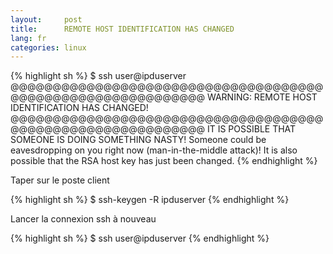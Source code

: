 ```yaml
---
layout:     post
title:      REMOTE HOST IDENTIFICATION HAS CHANGED
lang: fr
categories: linux
---
```


{% highlight sh %}
$ ssh user@ipduserver
@@@@@@@@@@@@@@@@@@@@@@@@@@@@@@@@@@@@@@@@@@@@@@@@@@@@@@@@@@@@
WARNING: REMOTE HOST IDENTIFICATION HAS CHANGED!
@@@@@@@@@@@@@@@@@@@@@@@@@@@@@@@@@@@@@@@@@@@@@@@@@@@@@@@@@@@@
IT IS POSSIBLE THAT SOMEONE IS DOING SOMETHING NASTY!
Someone could be eavesdropping on you right now (man-in-the-middle attack)!
It is also possible that the RSA host key has just been changed.
{% endhighlight %}

Taper sur le poste client

{% highlight sh %}
$ ssh-keygen -R ipduserver
{% endhighlight %}

Lancer la connexion ssh à nouveau

{% highlight sh %}
$ ssh user@ipduserver
{% endhighlight %}